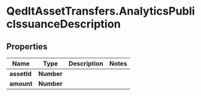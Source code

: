 # QedItAssetTransfers.AnalyticsPublicIssuanceDescription

## Properties
Name | Type | Description | Notes
------------ | ------------- | ------------- | -------------
**assetId** | **Number** |  | 
**amount** | **Number** |  | 


